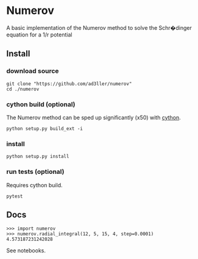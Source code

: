 # Numerov

A basic implementation of the Numerov method to solve the Schr�dinger equation for a 1/r potential

## Install

### download source

```
git clone "https://github.com/ad3ller/numerov"
cd ./numerov
```

### cython build (optional)

The Numerov method can be sped up significantly (x50) with [cython](https://cython.org/).

```
python setup.py build_ext -i

```

### install

```
python setup.py install
```

### run tests (optional)

Requires cython build.

```
pytest
```

## Docs

```
>>> import numerov
>>> numerov.radial_integral(12, 5, 15, 4, step=0.0001)
4.573187231242028
```

See notebooks.